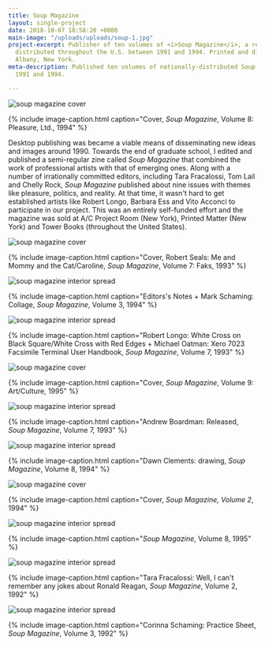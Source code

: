 ```yaml
---
title: Soup Magazine
layout: single-project
date: 2018-10-07 18:58:20 +0000
main-image: "/uploads/uploads/soup-1.jpg"
project-excerpt: Publisher of ten volumes of <i>Soup Magazine</i>, a rebellious zine
  distributed throughout the U.S. between 1991 and 1994. Printed and distributed in
  Albany, New York.
meta-description: Published ten volumes of nationally-distributed Soup Magazine between
  1991 and 1994.

---
```

![soup magazine cover](/uploads/uploads/soup-1.jpg)

{% include image-caption.html caption="Cover, <i>Soup Magazine</i>, Volume 8: Pleasure, Ltd., 1994" %}

Desktop publishing was became a viable means of disseminating new ideas and images around 1990. Towards the end of graduate school, I edited and published a semi-regular zine called <i>Soup Magazine</i> that combined the work of professional artists with that of emerging ones. Along with a number of irrationally committed editors, including Tara Fracalossi, Tom Lail and Chelly Rock, <i>Soup Magazine</i> published about nine issues with themes like pleasure, politics, and reality. At that time, it wasn't hard to get established artists like Robert Longo, Barbara Ess and Vito Acconci to participate in our project. This was an entirely self-funded effort and the magazine was sold at A/C Project Room (New York), Printed Matter (New York) and Tower Books (throughout the United States).

<section class="project" markdown="1">

![soup magazine cover](/uploads/uploads/soup-2.jpg)

{% include image-caption.html caption="Cover, Robert Seals: Me and Mommy and the Cat/Caroline, <i>Soup Magazine</i>, Volume 7: Faks, 1993" %}

</section>

<section class="project-column-one" markdown="1">

![soup magazine interior spread](/uploads/uploads/new-observations-inside-2.jpg)

{% include image-caption.html caption="Editors's Notes + Mark Schaming: Collage, <i>Soup Magazine</i>, Volume 3, 1994" %}

</section>

<section class="project-column-two" markdown="1">

![soup magazine interior spread](/uploads/uploads/soup-4.jpg)

{% include image-caption.html caption="Robert Longo: White Cross on Black Square/White Cross with Red Edges + Michael Oatman: Xero 7023 Facsimile Terminal User Handbook, <i>Soup Magazine</i>, Volume 7, 1993" %}

</section>

<section class="project" markdown="1">

![soup magazine cover](/uploads/uploads/soup-cover-no9.jpg)

{% include image-caption.html caption="Cover, <i>Soup Magazine</i>, Volume 9: Art/Culture, 1995" %}

<section class="project-column-one" markdown="1">

![soup magazine interior spread](/uploads/uploads/soup-10-1.jpg)

{% include image-caption.html caption="Andrew Boardman: Released, <i>Soup Magazine</i>, Volume 7, 1993" %}

</section>

<section class="project-column-two" markdown="1">

![soup magazine interior spread](/uploads/uploads/soup-11.jpg)

{% include image-caption.html caption="Dawn Clements: drawing, <i>Soup Magazine</i>, Volume 8, 1994" %}

</section>

</section>

<section class="project-column-one" markdown="1">

![soup magazine cover](/uploads/uploads/soup-5.jpg)

{% include image-caption.html caption="Cover, <i>Soup Magazine, Volume 2</i>, 1994" %}

</section>

<section class="project-column-two" markdown="1">

![soup magazine interior spread](/uploads/uploads/soup-6.jpg)

{% include image-caption.html caption="<i>Soup Magazine</i>, Volume 8, 1995" %}

</section>

<section class="project-column-one" markdown="1">

![soup magazine interior spread](/uploads/uploads/soup-7.jpg)

{% include image-caption.html caption="Tara Fracalossi: Well, I can't remember any jokes about Ronald Reagan, <i>Soup Magazine</i>, Volume 2, 1992" %}

</section>

<section class="project-column-two" markdown="1">

![soup magazine interior spread](/uploads/uploads/soup-8.jpg)

{% include image-caption.html caption="Corinna Schaming: Practice Sheet, <i>Soup Magazine</i>, Volume 3, 1992" %}

</section>